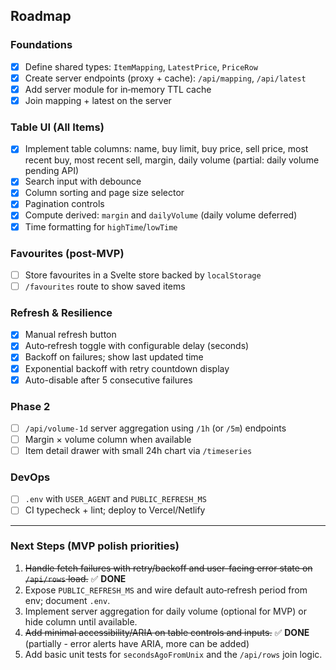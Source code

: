 ## Roadmap

### Foundations

-   [x] Define shared types: `ItemMapping`, `LatestPrice`, `PriceRow`
-   [x] Create server endpoints (proxy + cache): `/api/mapping`, `/api/latest`
-   [x] Add server module for in‑memory TTL cache
-   [x] Join mapping + latest on the server

### Table UI (All Items)

-   [x] Implement table columns: name, buy limit, buy price, sell price, most recent buy, most recent sell, margin, daily volume (partial: daily volume pending API)
-   [x] Search input with debounce
-   [x] Column sorting and page size selector
-   [x] Pagination controls
-   [x] Compute derived: `margin` and `dailyVolume` (daily volume deferred)
-   [x] Time formatting for `highTime`/`lowTime`

### Favourites (post-MVP)

-   [ ] Store favourites in a Svelte store backed by `localStorage`
-   [ ] `/favourites` route to show saved items

### Refresh & Resilience

-   [x] Manual refresh button
-   [x] Auto‑refresh toggle with configurable delay (seconds)
-   [x] Backoff on failures; show last updated time
-   [x] Exponential backoff with retry countdown display
-   [x] Auto-disable after 5 consecutive failures

### Phase 2

-   [ ] `/api/volume-1d` server aggregation using `/1h` (or `/5m`) endpoints
-   [ ] Margin × volume column when available
-   [ ] Item detail drawer with small 24h chart via `/timeseries`

### DevOps

-   [ ] `.env` with `USER_AGENT` and `PUBLIC_REFRESH_MS`
-   [ ] CI typecheck + lint; deploy to Vercel/Netlify

---

### Next Steps (MVP polish priorities)

1. ~~Handle fetch failures with retry/backoff and user-facing error state on `/api/rows` load.~~ ✅ **DONE**
2. Expose `PUBLIC_REFRESH_MS` and wire default auto‑refresh period from env; document `.env`.
3. Implement server aggregation for daily volume (optional for MVP) or hide column until available.
4. ~~Add minimal accessibility/ARIA on table controls and inputs.~~ ✅ **DONE** (partially - error alerts have ARIA, more can be added)
5. Add basic unit tests for `secondsAgoFromUnix` and the `/api/rows` join logic.
